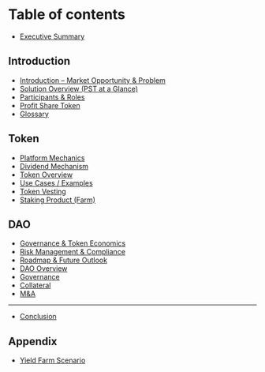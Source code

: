 # Table of contents

* [Executive Summary](README.md)

## Introduction

* [Introduction – Market Opportunity & Problem](introduction/introduction-market-opportunity-and-problem.md)
* [Solution Overview (PST at a Glance)](introduction/solution-overview-pst-at-a-glance.md)
* [Participants & Roles](introduction/participants-and-roles.md)
* [Profit Share Token](<README (1).md>)
* [Glossary](<README (2).md>)

## Token

* [Platform Mechanics](token/platform-mechanics.md)
* [Dividend Mechanism](token/dividend-mechanism.md)
* [Token Overview](token/token-overview.md)
* [Use Cases / Examples](token/use-cases-examples.md)
* [Token Vesting](token/token-vesting.md)
* [Staking Product (Farm)](token/staking-product-farm.md)

## DAO

* [Governance & Token Economics](dao/governance-and-token-economics.md)
* [Risk Management & Compliance](dao/risk-management-and-compliance.md)
* [Roadmap & Future Outlook](dao/roadmap-and-future-outlook.md)
* [DAO Overview](dao/dao-overview.md)
* [Governance](dao/governance.md)
* [Collateral](dao/collateral.md)
* [M\&A](dao/m-and-a.md)

***

* [Conclusion](conclusion.md)

## Appendix

* [Yield Farm Scenario](appendix/yield-farm-scenario.md)
